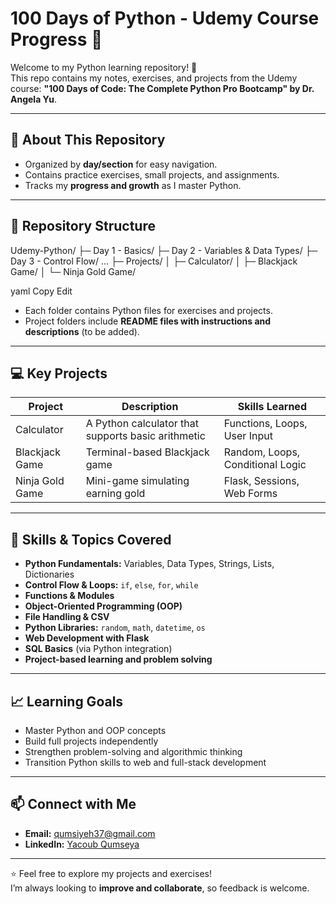 # 100 Days of Python - Udemy Course Progress 🚀

Welcome to my Python learning repository! 👋  
This repo contains my notes, exercises, and projects from the Udemy course: **"100 Days of Code: The Complete Python Pro Bootcamp" by Dr. Angela Yu**.

---

## 🔹 About This Repository
- Organized by **day/section** for easy navigation.
- Contains practice exercises, small projects, and assignments.
- Tracks my **progress and growth** as I master Python.

---

## 📂 Repository Structure

Udemy-Python/
├─ Day 1 - Basics/
├─ Day 2 - Variables & Data Types/
├─ Day 3 - Control Flow/
...
├─ Projects/
│ ├─ Calculator/
│ ├─ Blackjack Game/
│ └─ Ninja Gold Game/

yaml
Copy
Edit

- Each folder contains Python files for exercises and projects.
- Project folders include **README files with instructions and descriptions** (to be added).

---

## 💻 Key Projects

| Project | Description | Skills Learned |
|---------|-------------|----------------|
| Calculator | A Python calculator that supports basic arithmetic | Functions, Loops, User Input |
| Blackjack Game | Terminal-based Blackjack game | Random, Loops, Conditional Logic |
| Ninja Gold Game | Mini-game simulating earning gold | Flask, Sessions, Web Forms |

---

## 🌱 Skills & Topics Covered

- **Python Fundamentals:** Variables, Data Types, Strings, Lists, Dictionaries  
- **Control Flow & Loops:** `if`, `else`, `for`, `while`  
- **Functions & Modules**  
- **Object-Oriented Programming (OOP)**  
- **File Handling & CSV**  
- **Python Libraries:** `random`, `math`, `datetime`, `os`  
- **Web Development with Flask**  
- **SQL Basics** (via Python integration)  
- **Project-based learning and problem solving**

---

## 📈 Learning Goals

- Master Python and OOP concepts  
- Build full projects independently  
- Strengthen problem-solving and algorithmic thinking  
- Transition Python skills to web and full-stack development  

---

## 📫 Connect with Me

- **Email:** qumsiyeh37@gmail.com  
- **LinkedIn:** [Yacoub Qumseya](https://www.linkedin.com/in/yacoub-qumseya-9227a2132/)  

---

⭐ Feel free to explore my projects and exercises!  
I’m always looking to **improve and collaborate**, so feedback is welcome.
